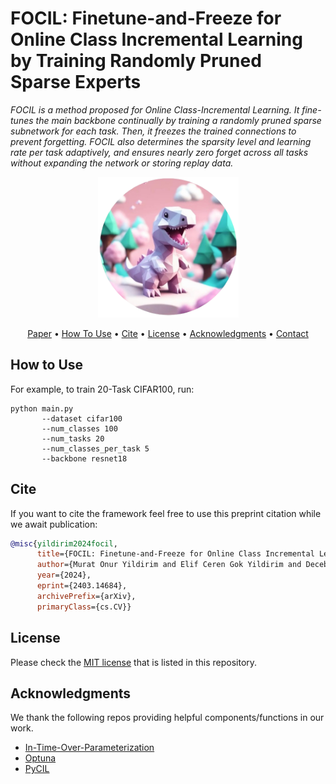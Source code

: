 # FOCIL: Finetune-and-Freeze for Online Class Incremental Learning by Training Randomly Pruned Sparse Experts

*FOCIL is a method proposed for Online Class-Incremental Learning. It fine-tunes the main backbone continually by training a randomly pruned sparse subnetwork for each task. Then, it freezes the trained connections to prevent forgetting. FOCIL also determines the sparsity level and learning rate per task adaptively, and ensures nearly zero forget across all tasks without expanding the network or storing replay data.* 


<div align="center">
<img src="./resources/focil-icon.png" width="225px">
</div>

<p align="center">
  <a href="https://arxiv.org/abs/2403.14684">Paper</a> •
  <a href="#how-to-use">How To Use</a> •
  <a href="#cite">Cite</a> •
  <a href="#license">License</a> •
  <a href="#acknowledgments">Acknowledgments</a> •
  <a href="https://muratonuryildirim.github.io">Contact</a>
</p>

## How to Use

For example, to train 20-Task CIFAR100, run:

```
python main.py
       --dataset cifar100
       --num_classes 100
       --num_tasks 20
       --num_classes_per_task 5
       --backbone resnet18
```

## Cite
If you want to cite the framework feel free to use this preprint citation while we await publication:
```bibtex
@misc{yildirim2024focil,
      title={FOCIL: Finetune-and-Freeze for Online Class Incremental Learning by Training Randomly Pruned Sparse Experts}, 
      author={Murat Onur Yildirim and Elif Ceren Gok Yildirim and Decebal Constantin Mocanu and Joaquin Vanschoren},
      year={2024},
      eprint={2403.14684},
      archivePrefix={arXiv},
      primaryClass={cs.CV}}
```

## License

Please check the [MIT license](./LICENSE) that is listed in this repository.

## Acknowledgments

We thank the following repos providing helpful components/functions in our work.

- [In-Time-Over-Parameterization](https://github.com/Shiweiliuiiiiiii/In-Time-Over-Parameterization)
- [Optuna](https://github.com/optuna/optuna)
- [PyCIL](https://github.com/G-U-N/PyCIL)

